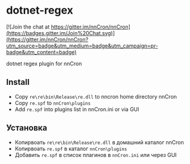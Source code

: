 # dotnet-regex 
[![Join the chat at https://gitter.im/nnCron/nnCron](https://badges.gitter.im/Join%20Chat.svg)](https://gitter.im/nnCron/nnCron?utm_source=badge&utm_medium=badge&utm_campaign=pr-badge&utm_content=badge)

dotnet regex plugin for nnCron

## Install

* Copy `re\re\bin\Release\re.dll` to nncron home directory nnCron
* Copy `re.spf` to `nnCron\plugins`
* Add `re.spf` into plugins list in nnCron.ini or via GUI

## Установка

* Копирвоать `re\re\bin\Release\re.dll` в домашний каталог nnCron
* Копирвоать `re.spf` в каталог `nnCron\plugins`
* Добавить `re.spf` в список плагинов в `nnCron.ini` или через GUI
